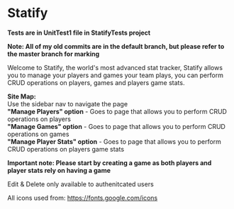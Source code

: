 # Statify

**Tests are in UnitTest1 file in StatifyTests project**

**Note: All of my old commits are in the default branch, but please refer to the master branch for marking**<br />

Welcome to Statify, the world's most advanced stat tracker, Statify allows you to manage your players and games your team plays, you can perform CRUD operations on players, games and players game stats.

**Site Map:**<br />
  Use the sidebar nav to navigate the page<br />
    **"Manage Players" option** - Goes to page that allows you to perform CRUD operations on players<br />
    **"Manage Games" option** - Goes to page that allows you to perform CRUD operations on games <br />
    **"Manage Player Stats" option** - Goes to page that allows you to perform CRUD operations on players game stats<br />
    
   **Important note: Please start by creating a game as both players and player stats rely on having a game**<br />
   
   Edit & Delete only available to authenitcated users
 
 All icons used from: https://fonts.google.com/icons
